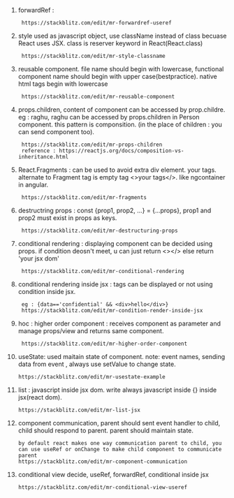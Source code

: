 1. forwardRef : 

        https://stackblitz.com/edit/mr-forwardref-useref

2. style used as javascript object, use className instead of class becuase React uses JSX. class is reserver keyword in React(React.class) 

        https://stackblitz.com/edit/mr-style-classname

3. reusable component. file name should begin with lowercase, functional component name should begin with upper case(bestpractice). native html tags begin with lowercase
        
        https://stackblitz.com/edit/mr-reusable-component

4. props.children, content of component can be accessed by prop.childre. eg : <Person>raghu</Person>, raghu can be accessed by props.children in Person component. this pattern is componsition. (in the place of children : you can send component too). 

        https://stackblitz.com/edit/mr-props-children
        reference : https://reactjs.org/docs/composition-vs-inheritance.html

5. React.Fragments : can be used to avoid extra div element. <Fragment>your tags</Fragment>. alternate to Fragment tag is empty tag <>your tags</>. like ngcontainer in angular.

        https://stackblitz.com/edit/mr-fragments

6. destructring props : const {prop1, prop2, ...} = {...props}, prop1 and prop2 must exist in props as keys.

        https://stackblitz.com/edit/mr-destructuring-props

7. conditional rendering : displaying component can be decided using props. if condition deosn't meet, u can just return <></> else return 'your jsx dom'

        https://stackblitz.com/edit/mr-conditional-rendering

8. conditional rendering inside jsx : tags can be displayed or not using condition inside jsx. 
        
        eg : {data=='confidential' && <div>hello</div>}
        https://stackblitz.com/edit/mr-condition-render-inside-jsx
        
9. hoc : higher order component : receives component as parameter and manage props/view and returns same component. 

        https://stackblitz.com/edit/mr-higher-order-component

10. useState: used maitain state of component. note: event names, sending data from event , always use setValue to change state.

        https://stackblitz.com/edit/mr-usestate-example

11. list : javascript inside jsx dom. write always javascript inside {} inside jsx(react dom).
        
        https://stackblitz.com/edit/mr-list-jsx
        
12. component communication, parent should sent event handler to child, child should respond to parent. parent should maintain state. 
        
        by default react makes one way communication parent to child, you can use useRef or onChange to make child component to communicate parent 
        https://stackblitz.com/edit/mr-component-communication
        
13. conditional view decide, useRef, forwardRef, conditional inside jsx

        https://stackblitz.com/edit/mr-conditional-view-useref
